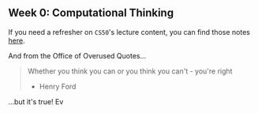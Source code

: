 ## Week 0: Computational Thinking

If you need a refresher on `CS50`'s lecture content, you can find those notes [here](https://cs50.harvard.edu/college/weeks/0/notes/). 

And from the Office of Overused Quotes... 

> Whether you think you can or you think you can't - you're right
>   - Henry Ford

...but it's true! Ev

